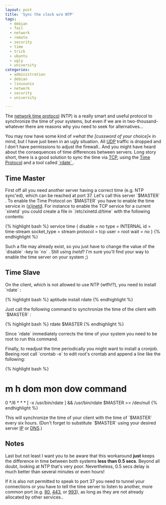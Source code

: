 ```yaml
---
layout: post
title: 'Sync the clock w/o NTP'
tags:
  - debian
  - fail
  - network
  - remote
  - security
  - time
  - trick
  - ubuntu
  - ugly
  - university
categories:
  - administration
  - debian
  - linuxunix
  - network
  - security
  - university

---
```


<p>The <a href="http://en.wikipedia.org/wiki/Network_Time_Protocol">network time protocol</a> (NTP) is a really smart and useful protocol to synchronize the time of your systems, but even if we are in two-thousand-whatever there are reasons why you need to seek for alternatives...</p>



<p>You may now have some kind of &raquo;<em>what the [cussword of your choice]</em>&laquo; in mind, but I have just been in an ugly situation. All <a href="http://en.wikipedia.org/wiki/User_Datagram_Protocol">UDP</a> traffic is dropped and I don't have permissions to adjust the firewall.. And you might have heard about the consequences of time differences between servers. Long story short, there is a good solution to sync the time via <a href="http://en.wikipedia.org/wiki/Transmission_Control_Protocol">TCP</a>, using the <a href="http://www.apps.ietf.org/rfc/rfc868.html">Time Protocol</a> and a tool called <a href="http://en.wikipedia.org/wiki/Rdate"> `rdate` </a>.</p>

<h2>Time Master</h2>
<p>First off all you need another server having a correct time (e.g. NTP sync'ed), which can be reached at port 37. Let's call this server  `$MASTER` . To enable the Time Protocol on  `$MASTER`  you have to enable the time service in (<a href="http://en.wikipedia.org/wiki/Xinetd">x</a>)<a href="http://en.wikipedia.org/wiki/Inetd">inetd</a>. For instance to enable the TCP service for a current  `xinetd`  you could create a file in  `/etc/xinetd.d/time`  with the following contents:</p>



{% highlight bash %}
service time 
{
    disable     = no 
    type        = INTERNAL
    id          = time-stream
    socket_type = stream
    protocol    = tcp
    user        = root 
    wait        = no 
}
{% endhighlight %}



<p>Such a file may already exist, so you just have to change the value of the  `disable` -key to  `no` . Still using <em>inetd</em>? I'm sure you'll find your way to enable the time server on your system <a href="http://www.tldp.org/LDP/nag/node125.html">:)</a></p>

<h2>Time Slave</h2>
<p>On the client, which is not allowed to use NTP (wtfh!?), you need to install  `rdate` :</p>



{% highlight bash %}
aptitude install rdate
{% endhighlight %}



<p>Just call the following command to synchronize the time of the client with  `$MASTER` :</p>



{% highlight bash %}
rdate $MASTER
{% endhighlight %}



<p>Since  `rdate`  immediately corrects the time of your system you need to be root to run this command.</p>

<p>Finally, to readjust the time periodically you might want to install a cronjob. Beeing root call  `crontab -e`  to edit root's crontab and append a line like the following:</p>



{% highlight bash %}
# m     h       dom     mon     dow     command
0       */6     *       *       *       [ -x /usr/bin/rdate ] &amp;&amp; /usr/bin/rdate $MASTER &gt;&gt; /dev/null
{% endhighlight %}



<p>This will synchronize the time of your client with the time of  `$MASTER`  every six hours. (Don't forget to substitute  `$MASTER`  using your desired server <a href="http://en.wikipedia.org/wiki/Internet_Protocol">IP</a> or <a href="http://en.wikipedia.org/wiki/Domain_Name_System">DNS</a>.)</p>

<h2>Notes</h2>
<p>Last but not least I want you to be aware that this workaround <strong>just</strong> keeps the difference in time between both systems <strong>less than 0.5 secs</strong>. Beyond all doubt, looking at NTP that's very poor. Nevertheless, 0.5 secs delay is much better than several minutes or even hours!</p>

<p>If it is also not permitted to speak to port 37 you need to tunnel your connections or you have to tell the time server to listen to another, more common port (e.g. <a href="http://en.wikipedia.org/wiki/Hypertext_Transfer_Protocol">80</a>, <a href="http://en.wikipedia.org/wiki/Https">443</a>, or <a href="http://en.wikipedia.org/wiki/IMAPS">993</a>), as long as they are not already allocated by other services..</p>
